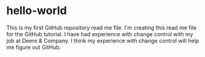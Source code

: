 # hello-world
This is my first GitHub repository read me file.
I'm creating this read me file for the GitHub tutorial.  I have had experience with change control with my job at Deere & Company.  I think my experience with change control will help me figure out GitHub.
